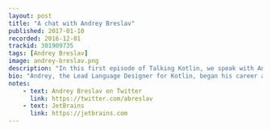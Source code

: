 ```yaml
---
layout: post
title: "A chat with Andrey Breslav"
published: 2017-01-10
recorded: 2016-12-01
trackid: 301909735
tags: [Andrey Breslav]
image: andrey-breslav.png
description: "In this first episode of Talking Kotlin, we speak with Andrey Breslav, team lead and father of Kotlin. We discuss his background, why he decided to work on Kotlin, the challenges of designing a language as well as a peek into what’s in store."
bio: "Andrey, the Lead Language Designer for Kotlin, began his career at Borland, where he worked on language implementations for MDA support. After spending a few years as a college teacher, he joined JetBrains in 2010 to develop the Kotlin programming language."
notes: 
    - text: Andrey Breslav on Twitter
      link: https://twitter.com/abreslav
    - text: JetBrains
      link: https://jetbrains.com
---
```

